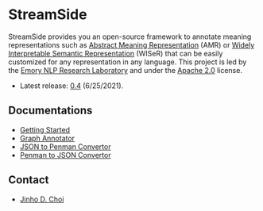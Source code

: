 # StreamSide

StreamSide provides you an open-source framework to annotate meaning representations such as [Abstract Meaning Representation](https://amr.isi.edu) (AMR) or [Widely Interpretable Semantic Representation](https://github.com/emorynlp/wiser) (WISeR) that can be easily customized for any representation in any language.
This project is led by the [Emory NLP Research Laboratory](http://nlp.cs.emory.edu) and under the [Apache 2.0](https://github.com/emorynlp/StreamSide/blob/master/LICENSE) license.
* Latest release: [0.4](https://github.com/emorynlp/StreamSide/releases/tag/streamside-0.4) (6/25/2021).

## Documentations

* [Getting Started](https://github.com/emorynlp/StreamSide/blob/master/docs/getting_started.md)
* [Graph Annotator](https://github.com/emorynlp/StreamSide/blob/master/docs/graph_annotator.md)
* [JSON to Penman Convertor](https://github.com/emorynlp/StreamSide/blob/master/docs/json_to_penman.md)
* [Penman to JSON Convertor](https://github.com/emorynlp/StreamSide/blob/master/docs/penman_to_json.md)

## Contact

* [Jinho D. Choi](http://www.cs.emory.edu/~choi)
